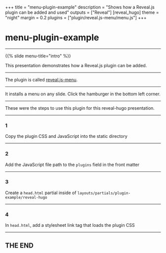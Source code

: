 +++
title = "menu-plugin-example"
description = "Shows how a Reveal.js plugin can be added and used"
outputs = ["Reveal"]
[reveal_hugo]
theme = "night"
margin = 0.2
plugins = ["plugin/reveal.js-menu/menu.js"]
+++

# menu-plugin-example

---

{{% slide menu-title="intro" %}}

This presentation demonstrates how a Reveal.js plugin can be added.

---

The plugin is called [reveal.js-menu](https://github.com/denehyg/reveal.js-menu).

---

It installs a menu on any slide. Click the hamburger in the bottom left corner.

---

These were the steps to use this plugin for this reveal-hugo presentation.

---

### 1

Copy the plugin CSS and JavaScript into the static directory

---

### 2

Add the JavaScript file path to the `plugins` field in the front matter

---

### 3

Create a `head.html` partial inside of `layouts/partials/plugin-example/reveal-hugo`

---

### 4

In `head.html`, add a stylesheet link tag that loads the plugin CSS

---

## THE END
